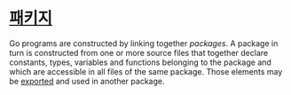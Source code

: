# [패키지](#packages)

Go programs are constructed by linking together *packages*. A package in turn is constructed from one or more source files that together declare constants, types, variables and functions belonging to the package and which are accessible in all files of the same package. Those elements may be [exported](/Declarations%20and%20scope/exported_identifiers.html) and used in another package.

